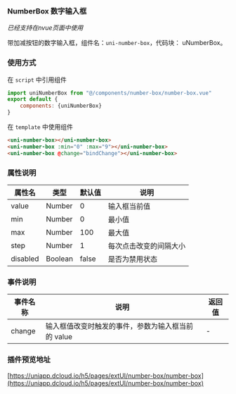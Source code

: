 ### NumberBox 数字输入框
*已经支持在nvue页面中使用*

带加减按钮的数字输入框，组件名：``uni-number-box``，代码块： uNumberBox。

### 使用方式

在 ``script`` 中引用组件 

```javascript
import uniNumberBox from "@/components/number-box/number-box.vue"
export default {
    components: {uniNumberBox}
}
```

在 ``template`` 中使用组件

```html
<uni-number-box></uni-number-box>
<uni-number-box :min="0" :max="9"></uni-number-box>
<uni-number-box @change="bindChange"></uni-number-box>
```

### 属性说明

|属性名		|类型	|默认值	|说明					|
|---		|----	|---	|---					|
|value		|Number	|0		|输入框当前值			|
|min		|Number	|0		|最小值					|
|max		|Number	|100	|最大值					|
|step		|Number	|1		|每次点击改变的间隔大小	|
|disabled	|Boolean|false	|是否为禁用状态			|

### 事件说明

|事件名称	|说明												|返回值	|
|---		|---												|---	|
|change		|输入框值改变时触发的事件，参数为输入框当前的 value	|-		|

### 插件预览地址

[https://uniapp.dcloud.io/h5/pages/extUI/number-box/number-box](https://uniapp.dcloud.io/h5/pages/extUI/number-box/number-box)